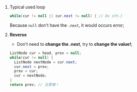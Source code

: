 1. Typical used loop

   ```java
   while(cur != null || cur.next != null) {	// Do sth.}
   ```

   Because `null` don't have the `.next`, it would occurs error;
   
2. **Reverse**

   + Don't need to **change the .next**, try to **change the value!**;

   ```java
   ListNode cur = head, prev = null;
   while(cur != null) {
     ListNode nextNode = cur.next;
     cur.next = prev;
     prev = cur;
     cur = nextNode;
   }
   return prev;	// 注意嗷！
   ```
   
   